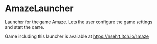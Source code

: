 # AmazeLauncher

Launcher for the game Amaze. Lets the user configure the game settings and start the game.

Game including this launcher is available at https://nsehrt.itch.io/amaze
